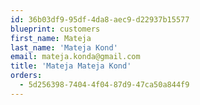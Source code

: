 ```yaml
---
id: 36b03df9-95df-4da8-aec9-d22937b15577
blueprint: customers
first_name: Mateja
last_name: 'Mateja Kond'
email: mateja.konda@gmail.com
title: 'Mateja Mateja Kond'
orders:
  - 5d256398-7404-4f04-87d9-47ca50a844f9
---
```

